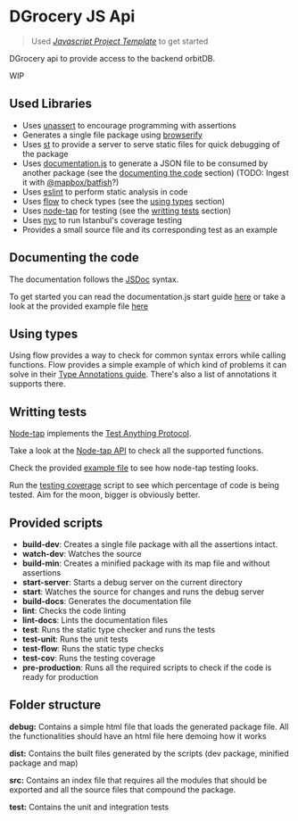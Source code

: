 # DGrocery JS Api

> Used [*Javascript Project Template*](https://github.com/geostarters/js-project-template) to get started

DGrocery api to provide access to the backend orbitDB.

WIP

## Used Libraries

* Uses [unassert](https://github.com/unassert-js/unassert) to encourage programming with assertions
* Generates a single file package using [browserify](http://browserify.org/)
* Uses [st](https://github.com/isaacs/st) to provide a server to serve static files for quick debugging of the package
* Uses [documentation.js](https://github.com/documentationjs/documentation) to generate a JSON file to be consumed by another package (see the [documenting the code](#documentation) section) (TODO: Ingest it with [@mapbox/batfish](https://github.com/mapbox/batfish)?)
* Uses [eslint](https://eslint.org/) to perform static analysis in code
* Uses [flow](https://flow.org/) to check types (see the [using types](#types) section)
* Uses [node-tap](https://github.com/tapjs/node-tap) for testing (see the [writting tests](#testing) section)
* Uses [nyc](https://github.com/istanbuljs/nyc) to run Istanbul's coverage testing
* Provides a small source file and its corresponding test as an example

## <a name="documentation"></a>Documenting the code
The documentation follows the [JSDoc](http://usejsdoc.org/about-getting-started.html) syntax.

To get started you can read the documentation.js start guide [here](https://github.com/documentationjs/documentation/blob/master/docs/GETTING_STARTED.md) or take a look at the provided example file [here](https://github.com/geostarters/js-project-template/blob/master/src/geo/latlon.js)

## <a name="types"></a>Using types
Using flow provides a way to check for common syntax errors while calling functions. Flow provides a simple example of which kind of problems it can solve in their [Type Annotations guide](https://flow.org/en/docs/types/). There's also a list of annotations it supports there.

## <a name="testing"></a>Writting tests
[Node-tap](https://github.com/tapjs/node-tap) implements the [Test Anything Protocol](https://testanything.org/).

Take a look at the [Node-tap API](http://www.node-tap.org/api/) to check all the supported functions.

Check the provided [example file](https://github.com/geostarters/js-project-template/blob/master/test/unit/latlon.test.js) to see how node-tap testing looks.

Run the [testing coverage]() script to see which percentage of code is being tested. Aim for the moon, bigger is obviously better.

## Provided scripts

* __build-dev__: Creates a single file package with all the assertions intact.
* __watch-dev__: Watches the source
* __build-min__: Creates a minified package with its map file and without assertions
* __start-server__: Starts a debug server on the current directory
* __start__: Watches the source for changes and runs the debug server
* __build-docs__: Generates the documentation file
* __lint__: Checks the code linting
* __lint-docs__: Lints the documentation files
* __test__: Runs the static type checker and runs the tests
* __test-unit__: Runs the unit tests
* __test-flow__: Runs the static type checks
* __test-cov__: Runs the testing coverage
* __pre-production__: Runs all the required scripts to check if the code is ready for production

## Folder structure
__debug:__ Contains a simple html file that loads the generated package file. All the functionalities should have an html file here demoing how it works

__dist:__ Contains the built files generated by the scripts (dev package, minified package and map)

__src:__ Contains an index file that requires all the modules that should be exported and all the source files that compound the package.

__test:__ Contains the unit and integration tests


